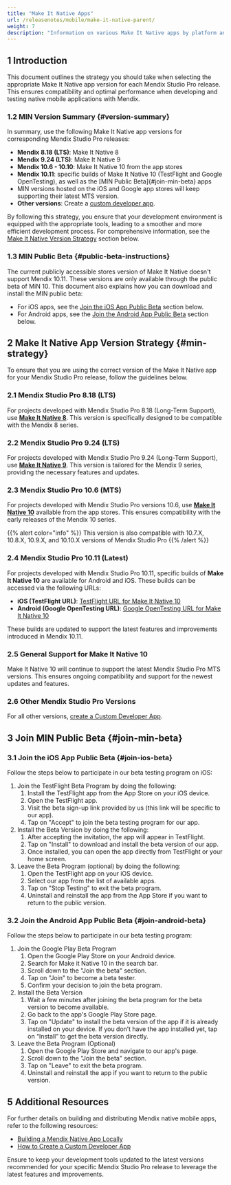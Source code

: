 ```yaml
---
title: "Make It Native Apps"
url: /releasenotes/mobile/make-it-native-parent/
weight: 7
description: "Information on various Make It Native apps by platform and version."
---
```


## 1 Introduction

This document outlines the strategy you should take when selecting the appropriate Make It Native app version for each Mendix Studio Pro release. This ensures compatibility and optimal performance when developing and testing native mobile applications with Mendix.

### 1.2 MIN Version Summary {#version-summary}

In summary, use the following Make It Native app versions for corresponding Mendix Studio Pro releases:

* **Mendix 8.18 (LTS)**: Make It Native 8
* **Mendix 9.24 (LTS)**: Make It Native 9
* **Mendix 10.6 - 10.10**: Make It Native 10 from the app stores
* **Mendix 10.11**: specific builds of Make It Native 10 (TestFlight and Google OpenTesting), as well as the [MIN Public Beta]{#join-min-beta} apps
* MIN versions hosted on the iOS and Google app stores will keep supporting their latest MTS version.
* **Other versions**: Create a [custom developer app](/refguide/mobile/distributing-mobile-apps/building-native-apps/how-to-devapps/).

By following this strategy, you ensure that your development environment is equipped with the appropriate tools, leading to a smoother and more efficient development process. For comprehensive information, see the [Make It Native Version Strategy](#min-strategy) section below.

### 1.3 MIN Public Beta {#public-beta-instructions}

The current publicly accessible stores version of Make It Native doesn't support Mendix 10.11. These versions are only available through the public beta of MiN 10. This document also explains how you can download and install the MIN public beta:

* For iOS apps, see the [Join the iOS App Public Beta](#join-ios-beta) section below.
* For Android apps, see the [Join the Android App Public Beta](#join-android-beta) section below.

## 2 Make It Native App Version Strategy {#min-strategy}

To ensure that you are using the correct version of the Make It Native app for your Mendix Studio Pro release, follow the guidelines below.

### 2.1 Mendix Studio Pro 8.18 (LTS)

For projects developed with Mendix Studio Pro 8.18 (Long-Term Support), use [**Make It Native 8**](https://docs.mendix.com/releasenotes/mobile/make-it-native-app/). This version is specifically designed to be compatible with the Mendix 8 series.

### 2.2 Mendix Studio Pro 9.24 (LTS)

For projects developed with Mendix Studio Pro 9.24 (Long-Term Support), use [**Make It Native 9**](https://docs.mendix.com/releasenotes/mobile/make-it-native-9/). This version is tailored for the Mendix 9 series, providing the necessary features and updates.

### 2.3 Mendix Studio Pro 10.6 (MTS)

For projects developed with Mendix Studio Pro versions 10.6, use [**Make It Native 10**](https://docs.mendix.com/releasenotes/mobile/make-it-native-10/) available from the app stores. This ensures compatibility with the early releases of the Mendix 10 series.

{{% alert color="info" %}}
This version is also compatible with 10.7.X, 10.8.X, 10.9.X, and 10.10.X versions of Mendix Studio Pro
{{% /alert %}}

### 2.4 Mendix Studio Pro 10.11 (Latest)

For projects developed with Mendix Studio Pro 10.11, specific builds of **Make It Native 10** are available for Android and iOS. These builds can be accessed via the following URLs:

* **iOS (TestFlight URL)**: [TestFlight URL for Make It Native 10](https://testflight.apple.com/join/bQfLf27w)
* **Android (Google OpenTesting URL)**: [Google OpenTesting URL for Make It Native 10](https://play.google.com/apps/testing/com.mendix.developerapp.mx10)

These builds are updated to support the latest features and improvements introduced in Mendix 10.11.

### 2.5 General Support for Make It Native 10

Make It Native 10 will continue to support the latest Mendix Studio Pro MTS versions. This ensures ongoing compatibility and support for the newest updates and features.

### 2.6 Other Mendix Studio Pro Versions

For all other versions, [create a Custom Developer App](/refguide/mobile/distributing-mobile-apps/building-native-apps/how-to-devapps/).

## 3 Join MIN Public Beta {#join-min-beta}

### 3.1 Join the iOS App Public Beta {#join-ios-beta}

Follow the steps below to participate in our beta testing program on iOS:

1. Join the TestFlight Beta Program by doing the following:
    1. Install the TestFlight app from the App Store on your iOS device.
    1. Open the TestFlight app.
    1. Visit the beta sign-up link provided by us (this link will be specific to our app).
    1. Tap on "Accept" to join the beta testing program for our app.
1. Install the Beta Version by doing the following:
    1. After accepting the invitation, the app will appear in TestFlight.
    1. Tap on "Install" to download and install the beta version of our app.
    1. Once installed, you can open the app directly from TestFlight or your home screen.
1. Leave the Beta Program (optional) by doing the following:
    1. Open the TestFlight app on your iOS device.
    1. Select our app from the list of available apps.
    1. Tap on "Stop Testing" to exit the beta program.
    1. Uninstall and reinstall the app from the App Store if you want to return to the public version.

### 3.2 Join the Android App Public Beta {#join-android-beta}

Follow the steps below to participate in our beta testing program:

1. Join the Google Play Beta Program
    1. Open the Google Play Store on your Android device.
    1. Search for Make it Native 10 in the search bar.
    1. Scroll down to the "Join the beta" section.
    1. Tap on "Join" to become a beta tester.
    1. Confirm your decision to join the beta program.
1. Install the Beta Version
    1. Wait a few minutes after joining the beta program for the beta version to become available.
    1. Go back to the app's Google Play Store page.
    1. Tap on "Update" to install the beta version of the app if it is already installed on your device. If you don’t have the app installed yet, tap on “Install” to get the beta version directly.
1. Leave the Beta Program (Optional)
    1. Open the Google Play Store and navigate to our app's page.
    1. Scroll down to the "Join the beta" section.
    1. Tap on "Leave" to exit the beta program.
    1. Uninstall and reinstall the app if you want to return to the public version.

## 5 Additional Resources

For further details on building and distributing Mendix native mobile apps, refer to the following resources:

* [Building a Mendix Native App Locally](/refguide/mobile/distributing-mobile-apps/building-native-apps/native-build-locally/)
* [How to Create a Custom Developer App](/howto/mobile/how-to-devapps/)

Ensure to keep your development tools updated to the latest versions recommended for your specific Mendix Studio Pro release to leverage the latest features and improvements.
